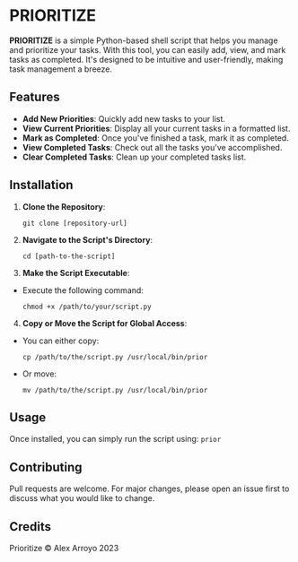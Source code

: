 # PRIORITIZE

**PRIORITIZE** is a simple Python-based shell script that helps you manage and prioritize your tasks. With this tool, you can easily add, view, and mark tasks as completed. It's designed to be intuitive and user-friendly, making task management a breeze.

## Features

- **Add New Priorities**: Quickly add new tasks to your list.
- **View Current Priorities**: Display all your current tasks in a formatted list.
- **Mark as Completed**: Once you've finished a task, mark it as completed.
- **View Completed Tasks**: Check out all the tasks you've accomplished.
- **Clear Completed Tasks**: Clean up your completed tasks list.

## Installation

1. **Clone the Repository**:
    ```
    git clone [repository-url]
    ```
2. **Navigate to the Script's Directory**:
    ```
    cd [path-to-the-script]
    ```
3. **Make the Script Executable**:
- Execute the following command:
    ```
    chmod +x /path/to/your/script.py
    ```
4. **Copy or Move the Script for Global Access**:
- You can either copy:
    ```
    cp /path/to/the/script.py /usr/local/bin/prior
    ```
- Or move:
    ```
    mv /path/to/the/script.py /usr/local/bin/prior
    ```

## Usage

Once installed, you can simply run the script using:
    ```
    prior
    ```


## Contributing

Pull requests are welcome. For major changes, please open an issue first to discuss what you would like to change.

## Credits
Prioritize &copy; Alex Arroyo 2023





